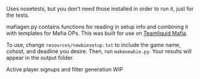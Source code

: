 Uses nosetests, but you don't need those installed in order to run it, just for the tests.

mafiagen.py contains functions for reading in setup info and combining it with templates for Mafia OPs. This was built for use on [Teamliquid Mafia](http://www.teamliquid.net/forum/mafia/). 

To use, change `resources/newbiesetup.txt` to include the game name, cohost, and deadline you desire. Then, run `makenewbie.py`. Your results will appear in the output folder. 

Active player signups and filter generation WIP
